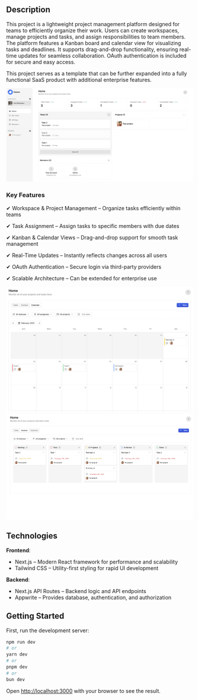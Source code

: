 ## Description

This project is a lightweight project management platform designed for teams to efficiently organize their work. Users can create workspaces, manage projects and tasks, and assign responsibilities to team members. The platform features a Kanban board and calendar view for visualizing tasks and deadlines. It supports drag-and-drop functionality, ensuring real-time updates for seamless collaboration. OAuth authentication is included for secure and easy access.

This project serves as a template that can be further expanded into a fully functional SaaS product with additional enterprise features.

![Dashboard View](./public/images/dashboard.png)

### Key Features
✔ Workspace & Project Management – Organize tasks efficiently within teams

✔ Task Assignment – Assign tasks to specific members with due dates

✔ Kanban & Calendar Views – Drag-and-drop support for smooth task management

✔ Real-Time Updates – Instantly reflects changes across all users

✔ OAuth Authentication – Secure login via third-party providers

✔ Scalable Architecture – Can be extended for enterprise use

![Calendar View](./public/images/calendar.png)
![Kanban View](./public/images/kanban.png)

## Technologies

**Frontend**:

- Next.js – Modern React framework for performance and scalability
- Tailwind CSS – Utility-first styling for rapid UI development

**Backend**:

- Next.js API Routes – Backend logic and API endpoints
- Appwrite – Provides database, authentication, and authorization

## Getting Started

First, run the development server:

```bash
npm run dev
# or
yarn dev
# or
pnpm dev
# or
bun dev
```

Open [http://localhost:3000](http://localhost:3000) with your browser to see the result.





